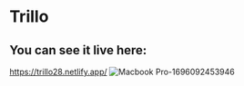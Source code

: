 # Trillo

## You can see it live here: 
https://trillo28.netlify.app/
![Macbook Pro-1696092453946](https://github.com/Alexandra2888/Trillo/assets/76844097/2d88bc9c-e65e-4145-8c0a-73f3a8258361)

